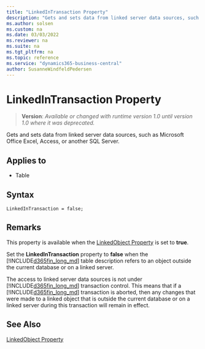 ```yaml
---
title: "LinkedInTransaction Property"
description: "Gets and sets data from linked server data sources, such as Microsoft Office Excel, Access, or another SQL Server."
ms.author: solsen
ms.custom: na
ms.date: 03/03/2022
ms.reviewer: na
ms.suite: na
ms.tgt_pltfrm: na
ms.topic: reference
ms.service: "dynamics365-business-central"
author: SusanneWindfeldPedersen
---
```

[//]: # (START>DO_NOT_EDIT)
[//]: # (IMPORTANT:Do not edit any of the content between here and the END>DO_NOT_EDIT.)
[//]: # (Any modifications should be made in the .xml files in the ModernDev repo.)
# LinkedInTransaction Property
> **Version**: _Available or changed with runtime version 1.0 until version 1.0 where it was deprecated._

Gets and sets data from linked server data sources, such as Microsoft Office Excel, Access, or another SQL Server.

## Applies to
-   Table

[//]: # (IMPORTANT: END>DO_NOT_EDIT)

## Syntax

```AL
LinkedInTransaction = false;
```
 
## Remarks

This property is available when the [LinkedObject Property](devenv-linkedobject-property.md) is set to **true**.  
  
Set the **LinkedInTransaction** property to **false** when the [!INCLUDE[d365fin_long_md](../includes/d365fin_long_md.md)] table description refers to an object outside the current database or on a linked server.  
  
The access to linked server data sources is not under [!INCLUDE[d365fin_long_md](../includes/d365fin_long_md.md)] transaction control. This means that if a [!INCLUDE[d365fin_long_md](../includes/d365fin_long_md.md)] transaction is aborted, then any changes that were made to a linked object that is outside the current database or on a linked server during this transaction will remain in effect.  
  
## See Also  

[LinkedObject Property](devenv-linkedobject-property.md)